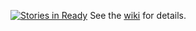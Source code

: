 [![Stories in Ready](https://badge.waffle.io/OpenFlocks/snippy-the-sheep.png?label=ready&title=Ready)](https://waffle.io/OpenFlocks/snippy-the-sheep)
See the [wiki](https://github.com/OpenFlocks/snippy-the-sheep/wiki) for details.
